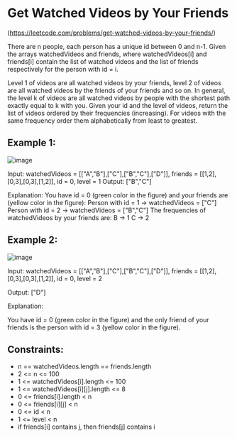 # Get Watched Videos by Your Friends
(https://leetcode.com/problems/get-watched-videos-by-your-friends/)

There are n people, each person has a unique id between 0 and n-1. Given the arrays watchedVideos and friends, where watchedVideos[i] and friends[i] contain the list of watched videos and the list of friends respectively for the person with id = i.

Level 1 of videos are all watched videos by your friends, level 2 of videos are all watched videos by the friends of your friends and so on. In general, the level k of videos are all watched videos by people with the shortest path exactly equal to k with you. Given your id and the level of videos, return the list of videos ordered by their frequencies (increasing). For videos with the same frequency order them alphabetically from least to greatest. 

## Example 1:

![image](https://user-images.githubusercontent.com/94119476/235182438-f31e93f6-0b74-45e3-a195-8b269a8f7e0d.png)

Input: watchedVideos = [["A","B"],["C"],["B","C"],["D"]], friends = [[1,2],[0,3],[0,3],[1,2]], id = 0, level = 1
Output: ["B","C"] 

Explanation: 
You have id = 0 (green color in the figure) and your friends are (yellow color in the figure):
Person with id = 1 -> watchedVideos = ["C"] 
Person with id = 2 -> watchedVideos = ["B","C"] 
The frequencies of watchedVideos by your friends are: 
B -> 1 
C -> 2

## Example 2:

![image](https://user-images.githubusercontent.com/94119476/235182523-be62e3a0-e2b6-42b0-8b82-4aebe12c3174.png)

Input: watchedVideos = [["A","B"],["C"],["B","C"],["D"]], friends = [[1,2],[0,3],[0,3],[1,2]], id = 0, level = 2

Output: ["D"]

Explanation: 

You have id = 0 (green color in the figure) and the only friend of your friends is the person with id = 3 (yellow color in the figure).

## Constraints:

* n == watchedVideos.length == friends.length
* 2 <= n <= 100
* 1 <= watchedVideos[i].length <= 100
* 1 <= watchedVideos[i][j].length <= 8
* 0 <= friends[i].length < n
* 0 <= friends[i][j] < n
* 0 <= id < n
* 1 <= level < n
* if friends[i] contains j, then friends[j] contains i
